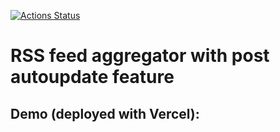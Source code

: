 [![Actions Status](https://github.com/karen9999/frontend-project-lvl3/workflows/hexlet-check/badge.svg)](https://github.com/karen9999/frontend-project-lvl3/actions)

# RSS feed aggregator with post autoupdate feature

## Demo (deployed with Vercel): 
